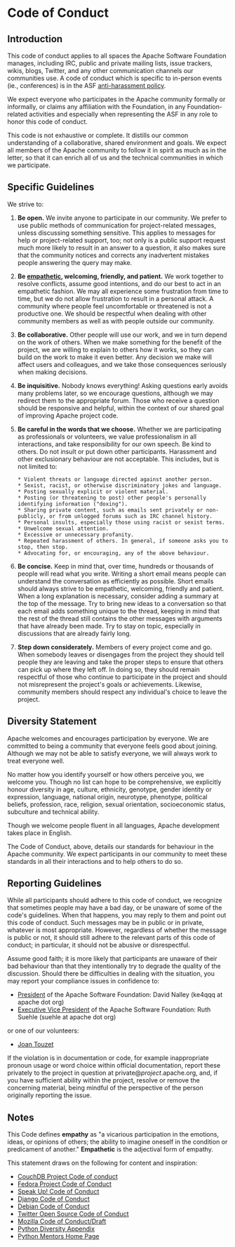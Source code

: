 # Code of Conduct

## Introduction

This code of conduct applies to all spaces the Apache Software Foundation manages, including IRC, public and private mailing lists, issue trackers, wikis, blogs, Twitter, and any other communication channels our communities use. A code of conduct which is specific to in-person events (ie., conferences) is in the ASF [anti-harassment policy](https://www.apache.org/foundation/policies/anti-harassment.html).

We expect everyone who participates in the Apache community formally or informally, or claims any affiliation with the Foundation, in any Foundation-related activities and especially when representing the ASF in any role to honor this code of conduct.

This code is not exhaustive or complete. It distills our common understanding of a collaborative, shared environment and goals. We expect all members of the Apache community to follow it in spirit as much as in the letter, so that it can enrich all of us and the technical communities in which we participate.

## Specific Guidelines

We strive to:

1.  **Be open.** We invite anyone to participate in our community. We prefer to use public methods of communication for project-related messages, unless discussing something sensitive. This applies to messages for help or project-related support, too; not only is a public support request much more likely to result in an answer to a question, it also makes sure that the community notices and corrects any inadvertent mistakes people answering the query may make.
2.  **Be [empathetic](#notes), welcoming, friendly, and patient.** We work together to resolve conflicts, assume good intentions, and do our best to act in an empathetic fashion. We may all experience some frustration from time to time, but we do not allow frustration to result in a personal attack. A community where people feel uncomfortable or threatened is not a productive one. We should be respectful when dealing with other community members as well as with people outside our community.
3.  **Be collaborative.** Other people will use our work, and we in turn depend on the work of others. When we make something for the benefit of the project, we are willing to explain to others how it works, so they can build on the work to make it even better. Any decision we make will affect users and colleagues, and we take those consequences seriously when making decisions.
4.  **Be inquisitive.** Nobody knows everything! Asking questions early avoids many problems later, so we encourage questions, although we may redirect them to the appropriate forum. Those who receive a question should be responsive and helpful, within the context of our shared goal of improving Apache project code.
5.  **Be careful in the words that we choose.** Whether we are participating as professionals or volunteers, we value professionalism in all interactions, and take responsibility for our own speech. Be kind to others. Do not insult or put down other participants. Harassment and other exclusionary behaviour are not acceptable. This includes, but is not limited to:

        * Violent threats or language directed against another person.
        * Sexist, racist, or otherwise discriminatory jokes and language.
        * Posting sexually explicit or violent material.
        * Posting (or threatening to post) other people's personally identifying information ("doxing").
        * Sharing private content, such as emails sent privately or non-publicly, or from unlogged forums such as IRC channel history.
        * Personal insults, especially those using racist or sexist terms.
        * Unwelcome sexual attention.
        * Excessive or unnecessary profanity.
        * Repeated harassment of others. In general, if someone asks you to stop, then stop.
        * Advocating for, or encouraging, any of the above behaviour.

6.  **Be concise.** Keep in mind that, over time, hundreds or thousands of people will read what you write. Writing a short email means people can understand the conversation as efficiently as possible. Short emails should always strive to be empathetic, welcoming, friendly and patient. When a long explanation is necessary, consider adding a summary at the top of the message.
    Try to bring new ideas to a conversation so that each email adds something unique to the thread, keeping in mind that the rest of the thread still contains the other messages with arguments that have already been made.
    Try to stay on topic, especially in discussions that are already fairly long.
7.  **Step down considerately.** Members of every project come and go. When somebody leaves or disengages from the project they should tell people they are leaving and take the proper steps to ensure that others can pick up where they left off. In doing so, they should remain respectful of those who continue to participate in the project and should not misrepresent the project's goals or achievements. Likewise, community members should respect any individual's choice to leave the project.

## Diversity Statement

Apache welcomes and encourages participation by everyone. We are committed to being a community that everyone feels good about joining. Although we may not be able to satisfy everyone, we will always work to treat everyone well.

No matter how you identify yourself or how others perceive you, we welcome you. Though no list can hope to be comprehensive, we explicitly honour diversity in age, culture, ethnicity, genotype, gender identity or expression, language, national origin, neurotype, phenotype, political beliefs, profession, race, religion, sexual orientation, socioeconomic status, subculture and technical ability.

Though we welcome people fluent in all languages, Apache development takes place in English.

The Code of Conduct, above, details our standards for behaviour in the Apache community. We expect participants in our community to meet these standards in all their interactions and to help others to do so.

## Reporting Guidelines

While all participants should adhere to this code of conduct, we recognize that sometimes people may have a bad day, or be unaware of some of the code's guidelines. When that happens, you may reply to them and point out this code of conduct. Such messages may be in public or in private, whatever is most appropriate. However, regardless of whether the message is public or not, it should still adhere to the relevant parts of this code of conduct; in particular, it should not be abusive or disrespectful.

Assume good faith; it is more likely that participants are unaware of their bad behaviour than that they intentionally try to degrade the quality of the discussion. Should there be difficulties in dealing with the situation, you may report your compliance issues in confidence to:

- [President](https://whimsy.apache.org/foundation/orgchart) of the Apache Software Foundation: David Nalley (ke4qqq at apache dot org)
- [Executive Vice President](https://whimsy.apache.org/foundation/orgchart) of the Apache Software Foundation: Ruth Suehle (suehle at apache dot org)

or one of our volunteers:

- [Joan Touzet](/foundation/conduct-team/wohali.html)

If the violation is in documentation or code, for example inappropriate pronoun usage or word choice within official documentation, report these privately to the project in question at private@_project_.apache.org, and, if you have sufficient ability within the project, resolve or remove the concerning material, being mindful of the perspective of the person originally reporting the issue.

## Notes

This Code defines **empathy** as "a vicarious participation in the emotions, ideas, or opinions of others; the ability to imagine oneself in the condition or predicament of another." **Empathetic** is the adjectival form of empathy.

This statement draws on the following for content and inspiration:

- [CouchDB Project Code of conduct](http://couchdb.apache.org/conduct.html)
- [Fedora Project Code of Conduct](http://fedoraproject.org/code-of-conduct)
- [Speak Up! Code of Conduct](http://speakup.io/coc.html)
- [Django Code of Conduct](https://www.djangoproject.com/conduct/)
- [Debian Code of Conduct](http://www.debian.org/vote/2014/vote_002)
- [Twitter Open Source Code of Conduct](https://github.com/twitter/code-of-conduct/blob/master/code-of-conduct.md)
- [Mozilla Code of Conduct/Draft](https://wiki.mozilla.org/Code_of_Conduct/Draft#Conflicts_of_Interest)
- [Python Diversity Appendix](https://www.python.org/community/diversity/)
- [Python Mentors Home Page](http://pythonmentors.com/)
